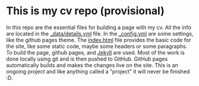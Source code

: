 # This is my cv repo (provisional)

In this repo are the essential files for building a page with my cv. All the info are located in the [_data/details.yml](https://github.com/elias2500/cv-1/blob/master/_data/details.yml) file. 
In the [_config.yml](https://github.com/elias2500/cv-1/blob/master/_config.yml) are some settings, like the github pages theme. The [index.html](https://github.com/elias2500/cv-1/blob/master/index.html)
file provides the basic code for the site, like some static code, maybe some headers or some paragraphs. To build the page, github pages, and [Jekyll](https://jekyllrb.com/) are used. Most of the work is done
locally using git and is then pushed to GitHub. GitHub pages automatically builds and makes the changes live on the site. This is an ongoing project and like anything called a "project" it will never
be finished :D.
